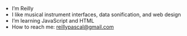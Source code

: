 - I’m Reilly
- I like musical instrument interfaces, data sonification, and web design
- I’m learning JavaScript and HTML
- How to reach me: reillypascal@gmail.com

<!---
reillypascal/reillypascal is a ✨ special ✨ repository because its `README.md` (this file) appears on your GitHub profile.
You can click the Preview link to take a look at your changes.
--->
